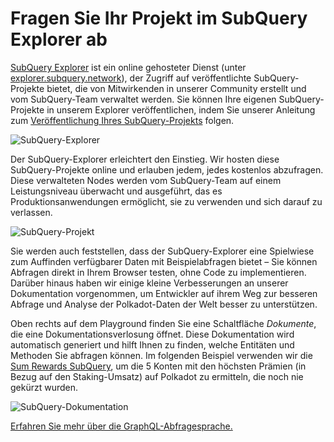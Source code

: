 # Fragen Sie Ihr Projekt im SubQuery Explorer ab

[SubQuery Explorer](https://explorer.subquery.network) ist ein online gehosteter Dienst (unter [explorer.subquery.network](https://explorer.subquery.network)), der Zugriff auf veröffentlichte SubQuery-Projekte bietet, die von Mitwirkenden in unserer Community erstellt und vom SubQuery-Team verwaltet werden. Sie können Ihre eigenen SubQuery-Projekte in unserem Explorer veröffentlichen, indem Sie unserer Anleitung zum [Veröffentlichung Ihres SubQuery-Projekts](../run_publish/publish.md) folgen.

![SubQuery-Explorer](https://static.subquery.network/media/explorer/explorer-header.png)

Der SubQuery-Explorer erleichtert den Einstieg. Wir hosten diese SubQuery-Projekte online und erlauben jedem, jedes kostenlos abzufragen. Diese verwalteten Nodes werden vom SubQuery-Team auf einem Leistungsniveau überwacht und ausgeführt, das es Produktionsanwendungen ermöglicht, sie zu verwenden und sich darauf zu verlassen.

![SubQuery-Projekt](https://static.subquery.network/media/explorer/explorer-project.png)

Sie werden auch feststellen, dass der SubQuery-Explorer eine Spielwiese zum Auffinden verfügbarer Daten mit Beispielabfragen bietet – Sie können Abfragen direkt in Ihrem Browser testen, ohne Code zu implementieren. Darüber hinaus haben wir einige kleine Verbesserungen an unserer Dokumentation vorgenommen, um Entwickler auf ihrem Weg zur besseren Abfrage und Analyse der Polkadot-Daten der Welt besser zu unterstützen.

Oben rechts auf dem Playground finden Sie eine Schaltfläche _Dokumente_, die eine Dokumentationsverlosung öffnet. Diese Dokumentation wird automatisch generiert und hilft Ihnen zu finden, welche Entitäten und Methoden Sie abfragen können. Im folgenden Beispiel verwenden wir die [Sum Rewards SubQuery](https://explorer.subquery.network/subquery/OnFinality-io/sum-reward), um die 5 Konten mit den höchsten Prämien (in Bezug auf den Staking-Umsatz) auf Polkadot zu ermitteln, die noch nie gekürzt wurden.

![SubQuery-Dokumentation](https://static.subquery.network/media/explorer/explorer-documentation.png)

[Erfahren Sie mehr über die GraphQL-Abfragesprache.](./graphql.md)
